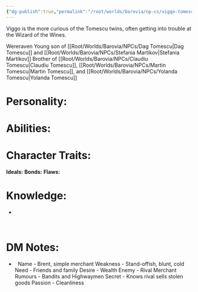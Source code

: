 ```yaml
---
{"dg-publish":true,"permalink":"/root/worlds/barovia/np-cs/viggo-tomescu/","tags":["Barovia"]}
---
```


Viggo is the more curious of the Tomescu twins, often getting into trouble at the Wizard of the Wines.

Wereraven
Young son of [[Root/Worlds/Barovia/NPCs/Dag Tomescu\|Dag Tomescu]] and [[Root/Worlds/Barovia/NPCs/Stefania Martikov\|Stefania Martikov]]
Brother of [[Root/Worlds/Barovia/NPCs/Claudiu Tomescu\|Claudiu Tomescu]], [[Root/Worlds/Barovia/NPCs/Martin Tomescu\|Martin Tomescu]], and [[Root/Worlds/Barovia/NPCs/Yolanda Tomescu\|Yolanda Tomescu]]

# **Personality:**


# **Abilities:**


# **Character Traits:** 

**Ideals:**
**Bonds:**
**Flaws:**

# **Knowledge:**

-    

 

# **DM Notes:**

-    
Name - Brent, simple merchant
Weakness - Stand-offish, blunt, cold
Need - Friends and family
Desire - Wealth
Enemy - Rival Merchant
Rumours - Bandits and Highwaymen
Secret - Knows rival sells stolen goods
Passion - Cleanliness